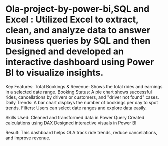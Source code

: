 # Ola-project-by-power-bi,SQL and Excel : Utilized Excel to extract, clean, and analyze data to answer business queries by SQL and then Designed and developed an interactive dashboard using Power BI to visualize insights.
Key Features:
Total Bookings & Revenue: Shows the total rides and earnings in a selected date range.
Booking Status: A pie chart shows successful rides, cancellations by drivers or customers, and "driver not found" cases.
Daily Trends: A bar chart displays the number of bookings per day to spot trends.
Filters: Users can select date ranges and explore data easily.

Skills Used:
Cleaned and transformed data in Power Query
Created calculations using DAX
Designed interactive visuals in Power BI

Result:
This dashboard helps OLA track ride trends, reduce cancellations, and improve revenue.
